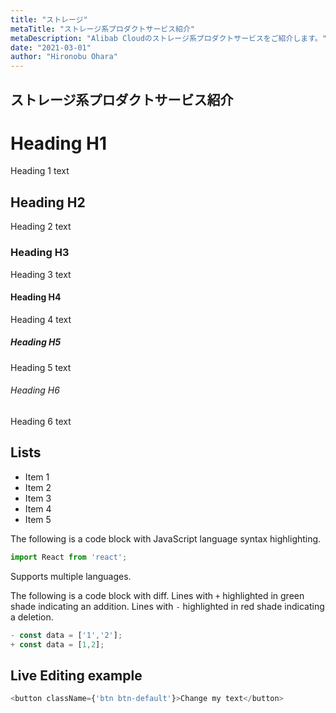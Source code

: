 ```yaml
---
title: "ストレージ"
metaTitle: "ストレージ系プロダクトサービス紹介"
metaDescription: "Alibab Cloudのストレージ系プロダクトサービスをご紹介します。"
date: "2021-03-01"
author: "Hironobu Ohara"
---
```


## ストレージ系プロダクトサービス紹介

# Heading H1
Heading 1 text

## Heading H2
Heading 2 text

### Heading H3
Heading 3 text

#### Heading H4
Heading 4 text

##### Heading H5
Heading 5 text

###### Heading H6
Heading 6 text

## Lists
- Item 1
- Item 2
- Item 3
- Item 4
- Item 5

The following is a code block with JavaScript language syntax highlighting.

```javascript
import React from 'react';
```

Supports multiple languages.

The following is a code block with diff. Lines with `+` highlighted in green shade indicating an addition. Lines with `-` highlighted in red shade indicating a deletion.

```javascript
- const data = ['1','2'];
+ const data = [1,2];
```

## Live Editing example

```javascript react-live=true
<button className={'btn btn-default'}>Change my text</button>
```
